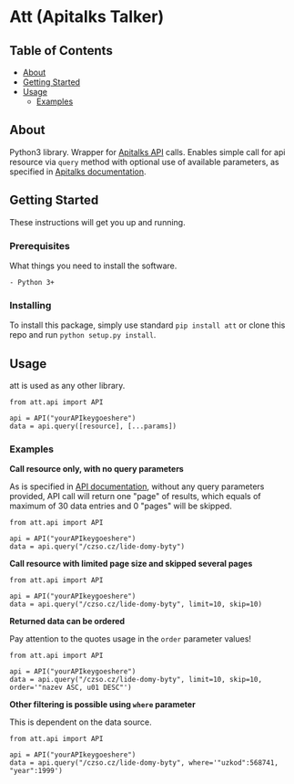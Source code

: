 # Att (Apitalks Talker)

## Table of Contents

- [About](#about)
- [Getting Started](#getting_started)
- [Usage](#usage)
    - [Examples](#examples)

## About <a name = "about"></a>

Python3 library. Wrapper for [Apitalks API](https://www.api.store/) calls. Enables simple call for api resource via `query` method with optional use of available parameters, as specified in [Apitalks documentation](https://www.api.store/czso.cz/dokumentace#section/Query-parametry).

## Getting Started <a name = "getting_started"></a>

These instructions will get you up and running.

### Prerequisites

What things you need to install the software.

    - Python 3+

### Installing

To install this package, simply use standard `pip install att` or clone this repo and run `python setup.py install`.

## Usage <a name = "usage"></a>

att is used as any other library.

```
from att.api import API

api = API("yourAPIkeygoeshere")
data = api.query([resource], [...params])
```

### Examples <a name = "examples"></a>

**Call resource only, with no query parameters**

As is specified in [API documentation](https://www.api.store/czso.cz/dokumentace#section/Query-parametry), without any query parameters provided, API call will return one "page" of results, which equals of maximum of 30 data entries and 0 "pages" will be skipped.

```
from att.api import API

api = API("yourAPIkeygoeshere")
data = api.query("/czso.cz/lide-domy-byty")
```

**Call resource with limited page size and skipped several pages**

```
from att.api import API

api = API("yourAPIkeygoeshere")
data = api.query("/czso.cz/lide-domy-byty", limit=10, skip=10)
```

**Returned data can be ordered**

Pay attention to the quotes usage in the `order` parameter values!

```
from att.api import API

api = API("yourAPIkeygoeshere")
data = api.query("/czso.cz/lide-domy-byty", limit=10, skip=10, order='"nazev ASC, u01 DESC"')
```

**Other filtering is possible using `where` parameter**

This is dependent on the data source.

```
from att.api import API

api = API("yourAPIkeygoeshere")
data = api.query("/czso.cz/lide-domy-byty", where='"uzkod":568741, "year":1999')
```